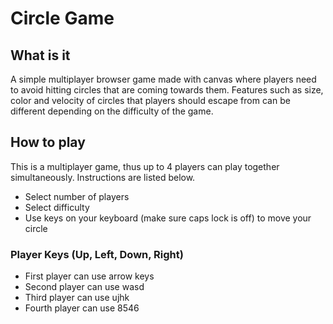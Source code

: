 # Circle Game 

## What is it 
A simple multiplayer browser game made with canvas where players need to avoid hitting circles that are coming towards them. Features such as size, color and velocity of circles that players should escape from can be different depending on the difficulty of the game. 

## How to play 
This is a multiplayer game, thus up to 4 players can play together simultaneously. Instructions are listed below. 

- Select number of players 
- Select difficulty 
- Use keys on your keyboard (make sure caps lock is off) to move your circle

### Player Keys (Up, Left, Down, Right)
- First player can use arrow keys 
- Second player can use wasd 
- Third player can use ujhk 
- Fourth player can use 8546 
